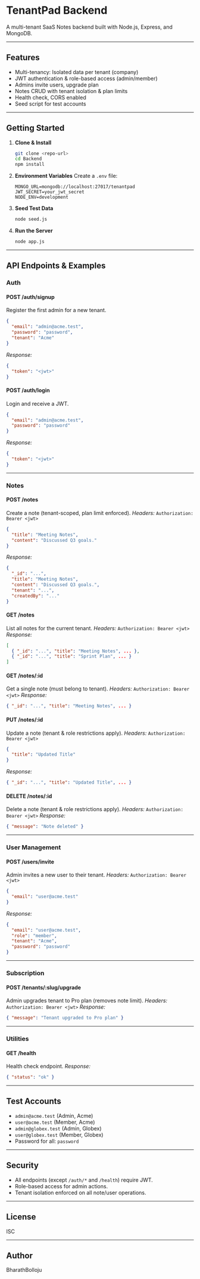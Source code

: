 # TenantPad Backend

A multi-tenant SaaS Notes backend built with Node.js, Express, and MongoDB.

---

## Features

- Multi-tenancy: Isolated data per tenant (company)
- JWT authentication & role-based access (admin/member)
- Admins invite users, upgrade plan
- Notes CRUD with tenant isolation & plan limits
- Health check, CORS enabled
- Seed script for test accounts

---

## Getting Started

1. **Clone & Install**
   ```sh
   git clone <repo-url>
   cd Backend
   npm install
   ```
2. **Environment Variables**
   Create a `.env` file:
   ```
   MONGO_URL=mongodb://localhost:27017/tenantpad
   JWT_SECRET=your_jwt_secret
   NODE_ENV=development
   ```
3. **Seed Test Data**
   ```sh
   node seed.js
   ```
4. **Run the Server**
   ```sh
   node app.js
   ```

---

## API Endpoints & Examples

### Auth

#### POST /auth/signup
Register the first admin for a new tenant.
```json
{
  "email": "admin@acme.test",
  "password": "password",
  "tenant": "Acme"
}
```
_Response:_
```json
{
  "token": "<jwt>"
}
```

#### POST /auth/login
Login and receive a JWT.
```json
{
  "email": "admin@acme.test",
  "password": "password"
}
```
_Response:_
```json
{
  "token": "<jwt>"
}
```

---

### Notes

#### POST /notes
Create a note (tenant-scoped, plan limit enforced).
_Headers:_ `Authorization: Bearer <jwt>`
```json
{
  "title": "Meeting Notes",
  "content": "Discussed Q3 goals."
}
```
_Response:_
```json
{
  "_id": "...",
  "title": "Meeting Notes",
  "content": "Discussed Q3 goals.",
  "tenant": "...",
  "createdBy": "..."
}
```

#### GET /notes
List all notes for the current tenant.
_Headers:_ `Authorization: Bearer <jwt>`
_Response:_
```json
[
  { "_id": "...", "title": "Meeting Notes", ... },
  { "_id": "...", "title": "Sprint Plan", ... }
]
```

#### GET /notes/:id
Get a single note (must belong to tenant).
_Headers:_ `Authorization: Bearer <jwt>`
_Response:_
```json
{ "_id": "...", "title": "Meeting Notes", ... }
```

#### PUT /notes/:id
Update a note (tenant & role restrictions apply).
_Headers:_ `Authorization: Bearer <jwt>`
```json
{
  "title": "Updated Title"
}
```
_Response:_
```json
{ "_id": "...", "title": "Updated Title", ... }
```

#### DELETE /notes/:id
Delete a note (tenant & role restrictions apply).
_Headers:_ `Authorization: Bearer <jwt>`
_Response:_
```json
{ "message": "Note deleted" }
```

---

### User Management

#### POST /users/invite
Admin invites a new user to their tenant.
_Headers:_ `Authorization: Bearer <jwt>`
```json
{
  "email": "user@acme.test"
}
```
_Response:_
```json
{
  "email": "user@acme.test",
  "role": "member",
  "tenant": "Acme",
  "password": "password"
}
```

---

### Subscription

#### POST /tenants/:slug/upgrade
Admin upgrades tenant to Pro plan (removes note limit).
_Headers:_ `Authorization: Bearer <jwt>`
_Response:_
```json
{ "message": "Tenant upgraded to Pro plan" }
```

---

### Utilities

#### GET /health
Health check endpoint.
_Response:_
```json
{ "status": "ok" }
```

---

## Test Accounts

- `admin@acme.test` (Admin, Acme)
- `user@acme.test` (Member, Acme)
- `admin@globex.test` (Admin, Globex)
- `user@globex.test` (Member, Globex)
- Password for all: `password`

---

## Security

- All endpoints (except `/auth/*` and `/health`) require JWT.
- Role-based access for admin actions.
- Tenant isolation enforced on all note/user operations.

---

## License
ISC

---

## Author
BharathBolloju
